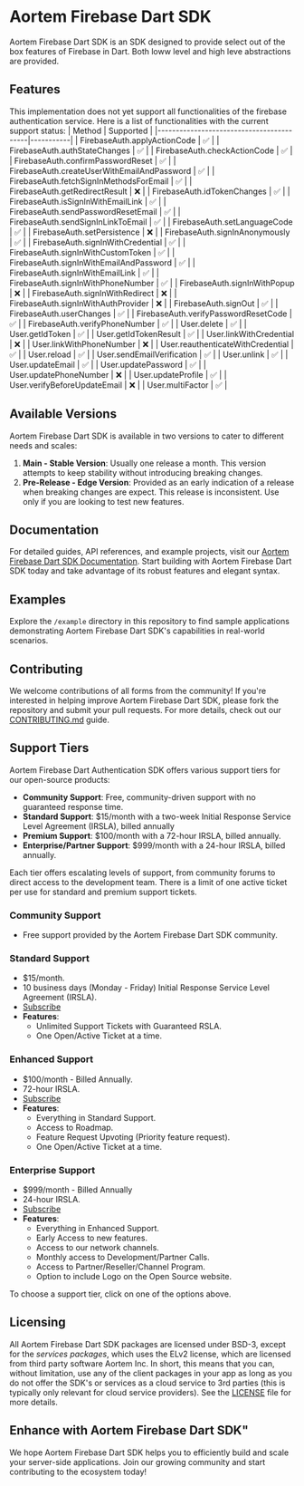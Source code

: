 # Aortem Firebase Dart SDK

Aortem Firebase Dart SDK is an SDK designed to provide select out of the box features of Firebase in Dart.  Both loww level and high leve abstractions are provided.

## Features
This implementation does not yet support all functionalities of the firebase authentication service. Here is a list of functionalities with the current support status:
| Method                                   | Supported |
|------------------------------------------|-----------|
| FirebaseAuth.applyActionCode             | ✅         |
| FirebaseAuth.authStateChanges            | ✅         |
| FirebaseAuth.checkActionCode             | ✅         |
| FirebaseAuth.confirmPasswordReset        | ✅         |
| FirebaseAuth.createUserWithEmailAndPassword | ✅       |
| FirebaseAuth.fetchSignInMethodsForEmail  | ✅         |
| FirebaseAuth.getRedirectResult           | ❌         |
| FirebaseAuth.idTokenChanges              | ✅         |
| FirebaseAuth.isSignInWithEmailLink       | ✅         |
| FirebaseAuth.sendPasswordResetEmail      | ✅         |
| FirebaseAuth.sendSignInLinkToEmail       | ✅         |
| FirebaseAuth.setLanguageCode             | ✅         |
| FirebaseAuth.setPersistence              | ❌         |
| FirebaseAuth.signInAnonymously           | ✅         |
| FirebaseAuth.signInWithCredential        | ✅         |
| FirebaseAuth.signInWithCustomToken       | ✅         |
| FirebaseAuth.signInWithEmailAndPassword  | ✅         |
| FirebaseAuth.signInWithEmailLink         | ✅         |
| FirebaseAuth.signInWithPhoneNumber       | ✅         |
| FirebaseAuth.signInWithPopup             | ❌         |
| FirebaseAuth.signInWithRedirect          | ❌         |
| FirebaseAuth.signInWithAuthProvider      | ❌         |
| FirebaseAuth.signOut                     | ✅         |
| FirebaseAuth.userChanges                 | ✅         |
| FirebaseAuth.verifyPasswordResetCode     | ✅         |
| FirebaseAuth.verifyPhoneNumber           | ✅         |
| User.delete                              | ✅         |
| User.getIdToken                          | ✅         |
| User.getIdTokenResult                    | ✅         |
| User.linkWithCredential                  | ❌         |
| User.linkWithPhoneNumber                 | ❌         |
| User.reauthenticateWithCredential        | ✅         |
| User.reload                              | ✅         |
| User.sendEmailVerification               | ✅         |
| User.unlink                              | ✅         |
| User.updateEmail                         | ✅         |
| User.updatePassword                      | ✅         |
| User.updatePhoneNumber                   | ❌         |
| User.updateProfile                       | ✅         |
| User.verifyBeforeUpdateEmail             | ❌         |
| User.multiFactor                         | ✅         |

## Available Versions

Aortem Firebase Dart SDK is available in two versions to cater to different needs and scales:

1. **Main - Stable Version**: Usually one release a month.  This version attempts to keep stability without introducing breaking changes.
2. **Pre-Release - Edge Version**: Provided as an early indication of a release when breaking changes are expect.  This release is inconsistent. Use only if you are looking to test new features.

## Documentation

For detailed guides, API references, and example projects, visit our [Aortem Firebase Dart SDK Documentation](#). Start building with Aortem Firebase Dart SDK today and take advantage of its robust features and elegant syntax.

## Examples

Explore the `/example` directory in this repository to find sample applications demonstrating Aortem Firebase Dart SDK's capabilities in real-world scenarios.

## Contributing

We welcome contributions of all forms from the community! If you're interested in helping improve Aortem Firebase Dart SDK, please fork the repository and submit your pull requests. For more details, check out our [CONTRIBUTING.md](CONTRIBUTING.md) guide.

## Support Tiers

Aortem Firebase Dart Authentication SDK offers various support tiers for our open-source products:

- **Community Support**: Free, community-driven support with no guaranteed response time.
- **Standard Support**: $15/month with a two-week Initial Response Service Level Agreement (IRSLA), billed annually
- **Premium Support**: $100/month with a 72-hour IRSLA, billed annually.
- **Enterprise/Partner Support**: $999/month with a 24-hour IRSLA, billed annually.

Each tier offers escalating levels of support, from community forums to direct access to the development team.  There is a limit of one active ticket per use for standard and premium support tickets.

### Community Support
- Free support provided by the Aortem Firebase Dart SDK community.

### Standard Support
- $15/month.
- 10 business days (Monday - Friday) Initial Response Service Level Agreement (IRSLA).
- [Subscribe](https://buy.stripe.com/bIYcPL615erv3y8001)
- **Features**:
  - Unlimited Support Tickets with Guaranteed RSLA.
  - One Open/Active Ticket at a time. 

### Enhanced Support
- $100/month - Billed Annually.
- 72-hour IRSLA.
- [Subscribe](https://buy.stripe.com/bIY9Dz759abf5Gg4gi)
- **Features**:
  - Everything in Standard Support.
  - Access to Roadmap.
  - Feature Request Upvoting (Priority feature request).
  - One Open/Active Ticket at a time.

### Enterprise Support
- $999/month - Billed Annually
- 24-hour IRSLA.
- [Subscribe](https://buy.stripe.com/8wMg1X2OT97b7OoeUX)
- **Features**:
  - Everything in Enhanced Support.
  - Early Access to new features.
  - Access to our network channels.
  - Monthly access to Development/Partner Calls.
  - Access to Partner/Reseller/Channel Program.
  - Option to include Logo on the Open Source website.

To choose a support tier, click on one of the options above.

## Licensing

All Aortem Firebase Dart SDK packages are licensed under BSD-3, except for the *services packages*, which uses the ELv2 license, which are licensed from third party software Aortem Inc. In short, this means that you can, without limitation, use any of the client packages in your app as long as you do not offer the SDK's or services as a cloud service to 3rd parties (this is typically only relevant for cloud service providers).  See the [LICENSE](LICENSE.md) file for more details.


## Enhance with Aortem Firebase Dart SDK"

We hope Aortem Firebase Dart SDK helps you to efficiently build and scale your server-side applications. Join our growing community and start contributing to the ecosystem today!